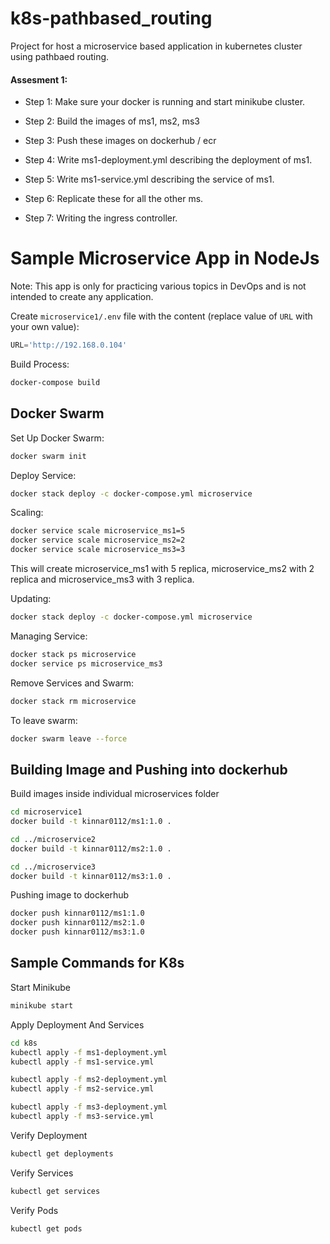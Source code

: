 # k8s-pathbased_routing
Project for host a microservice based application in kubernetes cluster using pathbaed routing.

#### Assesment 1:

 - Step 1: Make sure your docker is running and start minikube cluster.

 - Step 2: Build the images of ms1, ms2, ms3

 - Step 3: Push these images on dockerhub / ecr

 - Step 4: Write ms1-deployment.yml describing the deployment of ms1.

 - Step 5: Write ms1-service.yml describing the service of ms1.

 - Step 6: Replicate these for all the other ms.

 - Step 7: Writing the ingress controller.


# Sample Microservice App in NodeJs

Note: This app is only for practicing various topics in DevOps and is not intended to create any application.

Create  `microservice1/.env` file with the content (replace value of `URL` with your own value):
```js
URL='http://192.168.0.104'
```

Build Process:

```sh
docker-compose build
```

## Docker Swarm

Set Up Docker Swarm:
```sh
docker swarm init
```

Deploy Service:

```sh
docker stack deploy -c docker-compose.yml microservice
```

Scaling:
```sh
docker service scale microservice_ms1=5
docker service scale microservice_ms2=2
docker service scale microservice_ms3=3
```
This will create microservice_ms1 with 5 replica, microservice_ms2 with 2 replica and microservice_ms3 with 3 replica.

Updating:
```sh
docker stack deploy -c docker-compose.yml microservice
```

Managing Service:

```sh
docker stack ps microservice
docker service ps microservice_ms3
```

Remove Services and Swarm:
```sh
docker stack rm microservice
```

To leave swarm:
```sh
docker swarm leave --force
```

## Building Image and Pushing into dockerhub

Build images inside individual microservices folder
```sh
cd microservice1
docker build -t kinnar0112/ms1:1.0 .

cd ../microservice2
docker build -t kinnar0112/ms2:1.0 .

cd ../microservice3
docker build -t kinnar0112/ms3:1.0 .
```

Pushing image to dockerhub
```sh
docker push kinnar0112/ms1:1.0
docker push kinnar0112/ms2:1.0
docker push kinnar0112/ms3:1.0
```

## Sample Commands for K8s

Start Minikube
```sh
minikube start
```

Apply Deployment And Services
```sh
cd k8s
kubectl apply -f ms1-deployment.yml
kubectl apply -f ms1-service.yml

kubectl apply -f ms2-deployment.yml
kubectl apply -f ms2-service.yml

kubectl apply -f ms3-deployment.yml
kubectl apply -f ms3-service.yml
```

Verify Deployment
```sh
kubectl get deployments
```

Verify Services
```sh
kubectl get services
```

Verify Pods
```sh
kubectl get pods
```
